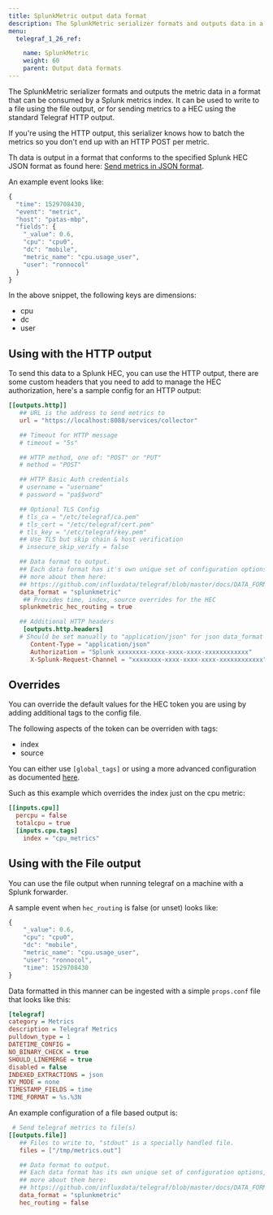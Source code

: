 ```yaml
---
title: SplunkMetric output data format
description: The SplunkMetric serializer formats and outputs data in a format that can be consumed by a Splunk metrics index.
menu:
  telegraf_1_26_ref:

    name: SplunkMetric
    weight: 60
    parent: Output data formats
---
```


The SplunkMetric serializer formats and outputs the metric data in a format that can be consumed by a Splunk metrics index.
It can be used to write to a file using the file output, or for sending metrics to a HEC using the standard Telegraf HTTP output.

If you're using the HTTP output, this serializer knows how to batch the metrics so you don't end up with an HTTP POST per metric.

Th data is output in a format that conforms to the specified Splunk HEC JSON format as found here:
[Send metrics in JSON format](http://dev.splunk.com/view/event-collector/SP-CAAAFDN).

An example event looks like:
```javascript
{
  "time": 1529708430,
  "event": "metric",
  "host": "patas-mbp",
  "fields": {
    "_value": 0.6,
    "cpu": "cpu0",
    "dc": "mobile",
    "metric_name": "cpu.usage_user",
    "user": "ronnocol"
  }
}
```
In the above snippet, the following keys are dimensions:
* cpu
* dc
* user

## Using with the HTTP output

To send this data to a Splunk HEC, you can use the HTTP output, there are some custom headers that you need to add
to manage the HEC authorization, here's a sample config for an HTTP output:

```toml
[[outputs.http]]
   ## URL is the address to send metrics to
   url = "https://localhost:8088/services/collector"

   ## Timeout for HTTP message
   # timeout = "5s"

   ## HTTP method, one of: "POST" or "PUT"
   # method = "POST"

   ## HTTP Basic Auth credentials
   # username = "username"
   # password = "pa$$word"

   ## Optional TLS Config
   # tls_ca = "/etc/telegraf/ca.pem"
   # tls_cert = "/etc/telegraf/cert.pem"
   # tls_key = "/etc/telegraf/key.pem"
   ## Use TLS but skip chain & host verification
   # insecure_skip_verify = false

   ## Data format to output.
   ## Each data format has it's own unique set of configuration options, read
   ## more about them here:
   ## https://github.com/influxdata/telegraf/blob/master/docs/DATA_FORMATS_OUTPUT.md
   data_format = "splunkmetric"
    ## Provides time, index, source overrides for the HEC
   splunkmetric_hec_routing = true

   ## Additional HTTP headers
    [outputs.http.headers]
   # Should be set manually to "application/json" for json data_format
      Content-Type = "application/json"
      Authorization = "Splunk xxxxxxxx-xxxx-xxxx-xxxx-xxxxxxxxxxxx"
      X-Splunk-Request-Channel = "xxxxxxxx-xxxx-xxxx-xxxx-xxxxxxxxxxxx"
```

## Overrides
You can override the default values for the HEC token you are using by adding additional tags to the config file.

The following aspects of the token can be overriden with tags:
* index
* source

You can either use `[global_tags]` or using a more advanced configuration as documented [here](https://github.com/influxdata/telegraf/blob/master/docs/CONFIGURATION.md).

Such as this example which overrides the index just on the cpu metric:
```toml
[[inputs.cpu]]
  percpu = false
  totalcpu = true
  [inputs.cpu.tags]
    index = "cpu_metrics"
```

## Using with the File output

You can use the file output when running telegraf on a machine with a Splunk forwarder.

A sample event when `hec_routing` is false (or unset) looks like:
```javascript
{
    "_value": 0.6,
    "cpu": "cpu0",
    "dc": "mobile",
    "metric_name": "cpu.usage_user",
    "user": "ronnocol",
    "time": 1529708430
}
```
Data formatted in this manner can be ingested with a simple `props.conf` file that
looks like this:

```ini
[telegraf]
category = Metrics
description = Telegraf Metrics
pulldown_type = 1
DATETIME_CONFIG =
NO_BINARY_CHECK = true
SHOULD_LINEMERGE = true
disabled = false
INDEXED_EXTRACTIONS = json
KV_MODE = none
TIMESTAMP_FIELDS = time
TIME_FORMAT = %s.%3N
```

An example configuration of a file based output is:

```toml
 # Send telegraf metrics to file(s)
[[outputs.file]]
   ## Files to write to, "stdout" is a specially handled file.
   files = ["/tmp/metrics.out"]

   ## Data format to output.
   ## Each data format has its own unique set of configuration options, read
   ## more about them here:
   ## https://github.com/influxdata/telegraf/blob/master/docs/DATA_FORMATS_OUTPUT.md
   data_format = "splunkmetric"
   hec_routing = false
```
